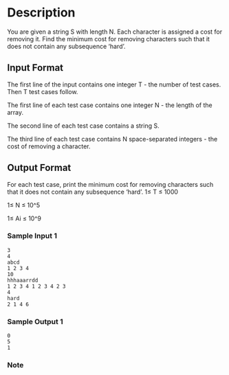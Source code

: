 
# Description
You are given a string S with length N. Each character is assigned a cost for removing it. Find the minimum cost for removing characters such that it does not contain any subsequence ‘hard’.


## Input Format
The first line of the input contains one integer T - the number of test cases. Then T test cases follow.

The first line of each test case contains one integer N - the length of the array. 

The second line of each test case contains a string S.

The third line of each test case contains N space-separated integers - the cost of removing a character.



## Output Format
For each test case, print the minimum cost for removing characters such that it does not contain any subsequence ‘hard’.
1≤ T ≤ 1000

1≤ N ≤ 10^5

1≤ Ai ≤ 10^9

### Sample Input 1

```
3
4
abcd
1 2 3 4
10
hhhaaarrdd
1 2 3 4 1 2 3 4 2 3
4
hard
2 1 4 6
```

### Sample Output 1
```
0
5
1
```

### Note

